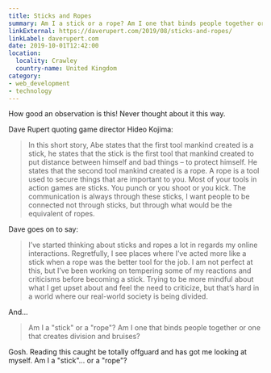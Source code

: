 ```yaml
---
title: Sticks and Ropes
summary: Am I a stick or a rope? Am I one that binds people together or one that creates division and bruises?
linkExternal: https://daverupert.com/2019/08/sticks-and-ropes/
linkLabel: daverupert.com
date: 2019-10-01T12:42:00
location:
  locality: Crawley
  country-name: United Kingdom
category:
- web_development
- technology
---
```


How good an observation is this! Never thought about it this way.

Dave Rupert quoting game director Hideo Kojima:

> In this short story, Abe states that the first tool mankind created is a stick, he states that the stick is the first tool that mankind created to put distance between himself and bad things – to protect himself. He states that the second tool mankind created is a rope. A rope is a tool used to secure things that are important to you. Most of your tools in action games are sticks. You punch or you shoot or you kick. The communication is always through these sticks, I want people to be connected not through sticks, but through what would be the equivalent of ropes.

Dave goes on to say:

> I’ve started thinking about sticks and ropes a lot in regards my online interactions. Regretfully, I see places where I’ve acted more like a stick when a rope was the better tool for the job. I am not perfect at this, but I’ve been working on tempering some of my reactions and criticisms before becoming a stick. Trying to be more mindful about what I get upset about and feel the need to criticize, but that’s hard in a world where our real-world society is being divided.

And...

> Am I a "stick" or a "rope"? Am I one that binds people together or one that creates division and bruises?

Gosh. Reading this caught be totally offguard and has got me looking at myself. Am I a "stick"... or a "rope"?

